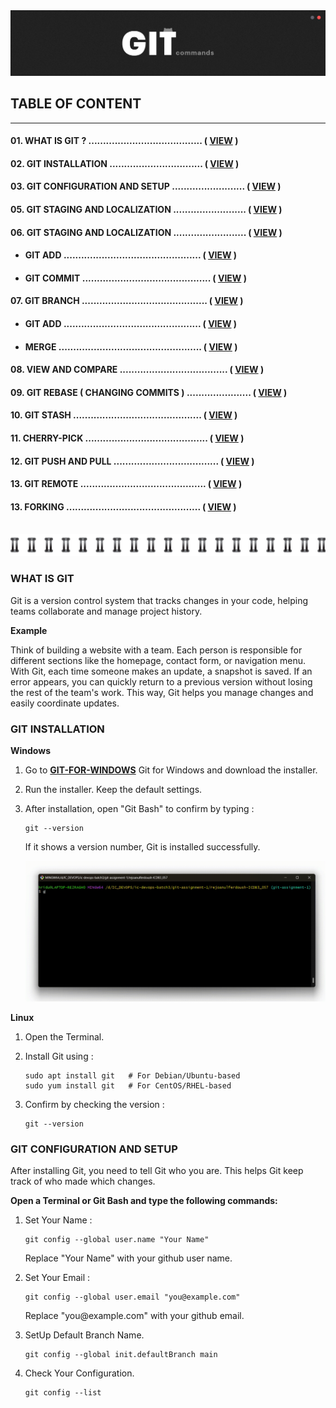 <!-- HERO SECTION -->
<img src="./assets/hero-image.png" title="hero-image">

<!-- Table of Content -->
## __TABLE OF CONTENT__
---
#### 01. WHAT IS GIT ?  .......................................  ( [VIEW](#what-is-git) )

#### 02. GIT INSTALLATION  ................................  ( [VIEW](#git-installation) )

#### 03. GIT CONFIGURATION AND SETUP  .........................  ( [VIEW](#git-configuration-and-setup) )

#### 05. GIT STAGING AND LOCALIZATION .........................  ( [VIEW](#git-staging-and-localization) )

#### 06. GIT STAGING AND LOCALIZATION .........................  ( [VIEW](#git-staging-and-localization) )

<!-- Sub-Table of content -->

- #### GIT ADD  ...............................................  ( [VIEW](#git-add) )

- #### GIT COMMIT  ............................................  ( [VIEW](#git-commit) )

#### 07. GIT BRANCH ...........................................  ( [VIEW](#git-branch) )

<!-- Sub-Table of content -->

- #### GIT ADD  ...............................................  ( [VIEW](#git-add) )

- #### MERGE  .................................................  ( [VIEW](#merge) )

#### 08. VIEW AND COMPARE .....................................  ( [VIEW](#view-and-compare) )

#### 09. GIT REBASE ( CHANGING COMMITS ) ......................  ( [VIEW](#git-rebase) )

#### 10. GIT STASH ............................................  ( [VIEW](#git-stash) )

#### 11. CHERRY-PICK ..........................................  ( [VIEW](#cherry-pick) )

#### 12. GIT PUSH AND PULL ....................................  ( [VIEW](#git-push-pull) )

#### 13. GIT REMOTE ...........................................  ( [VIEW](#git-remote) )

#### 13. FORKING ..............................................  ( [VIEW](#forking) )

<br>

<!-- Divider IMAGE -->
<img src="./assets/divider.png" title="divider">

<!-- What is GIT -->
### __WHAT IS GIT__
<p>Git is a version control system that tracks changes in your code, helping teams collaborate and manage project history.</p>

__Example__
<p>Think of building a website with a team. Each person is responsible for different sections like the homepage, contact form, or navigation menu. With Git, each time someone makes an update, a snapshot is saved. If an error appears, you can quickly return to a previous version without losing the rest of the team's work. This way, Git helps you manage changes and easily coordinate updates.</p>

<!-- GIT Installation and GUI -->
### __GIT INSTALLATION__

__Windows__
1. Go to __[GIT-FOR-WINDOWS]__ Git for Windows and download the installer.

[GIT-FOR-WINDOWS]: https://git-scm.com/

2. Run the installer. Keep the default settings.
3. After installation, open "Git Bash" to confirm by typing :

    ~~~
    git --version
    ~~~
    <p> If it shows a version number, Git is installed successfully. </p>

    <img src="./assets/git-version-check.gif">

__Linux__

1. Open the Terminal.
2. Install Git using :

    ~~~
    sudo apt install git   # For Debian/Ubuntu-based
    sudo yum install git   # For CentOS/RHEL-based
    ~~~
3. Confirm by checking the version :
    ~~~
    git --version
    ~~~

<!-- GIT configuration and setup  -->
### __GIT CONFIGURATION AND SETUP__

<p>After installing Git, you need to tell Git who you are. This helps Git keep track of who made which changes.</p>

__<p> Open a Terminal or Git Bash and type the following commands: </p>__

1. Set Your Name :

    ```
    git config --global user.name "Your Name"
    ```
    <p>Replace "Your Name" with your github user name.</p>

2. Set Your Email :

    ```
    git config --global user.email "you@example.com"
    ```
    <p>Replace "you@example.com" with your github email.</p>

3. SetUp Default Branch Name.

    ```
    git config --global init.defaultBranch main
    ```
4. Check Your Configuration.

    ```
    git config --list
    ```